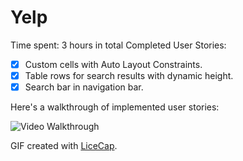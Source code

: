 # Yelp
Time spent: 3 hours in total
Completed User Stories:
* [X] Custom cells with Auto Layout Constraints.
* [X] Table rows for search results with dynamic height.
* [X] Search bar in navigation bar.

Here's a walkthrough of implemented user stories:

<img src='http://imgur.com/a/4yOOB.gif' title='Video Walkthrough' width='' alt='Video Walkthrough' />

GIF created with [LiceCap](http://www.cockos.com/licecap/).
